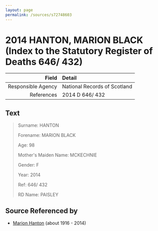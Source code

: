 ```yaml
---
layout: page
permalink: /sources/s72748603
---
```


# 2014 HANTON, MARION BLACK (Index to the Statutory Register of Deaths 646/ 432)

Field | Detail
---:|:---
Responsible Agency | National Records of Scotland
References | 2014 D 646/ 432

## Text

> Surname: HANTON
>
> Forename: MARION BLACK
>
> Age: 98
>
> Mother's Maiden Name: MCKECHNIE
>
> Gender: F
>
> Year: 2014
>
> Ref: 646/ 432
>
> RD Name: PAISLEY
>

## Source Referenced by

* [Marion Hanton](../people/@27083581@-marion-hanton-b1916-d2014.md) (about 1916 - 2014)
